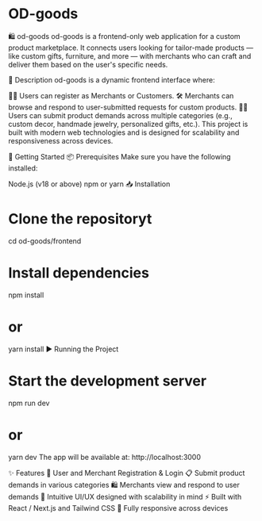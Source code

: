 # OD-goods
🛍️ od-goods
od-goods is a frontend-only web application for a custom product marketplace. It connects users looking for tailor-made products — like custom gifts, furniture, and more — with merchants who can craft and deliver them based on the user's specific needs.

📝 Description
od-goods is a dynamic frontend interface where:

🧑‍💼 Users can register as Merchants or Customers.
🛠️ Merchants can browse and respond to user-submitted requests for custom products.
🙋‍♂️ Users can submit product demands across multiple categories (e.g., custom decor, handmade jewelry, personalized gifts, etc.).
This project is built with modern web technologies and is designed for scalability and responsiveness across devices.

🚀 Getting Started
📦 Prerequisites
Make sure you have the following installed:

Node.js (v18 or above)
npm or yarn
📥 Installation
# Clone the repositoryt
cd od-goods/frontend

# Install dependencies
npm install
# or
yarn install
▶️ Running the Project
# Start the development server
npm run dev
# or
yarn dev
The app will be available at: http://localhost:3000

✨ Features
🔐 User and Merchant Registration & Login
📋 Submit product demands in various categories
🛍️ Merchants view and respond to user demands
💬 Intuitive UI/UX designed with scalability in mind
⚡ Built with React / Next.js and Tailwind CSS
📱 Fully responsive across devices
